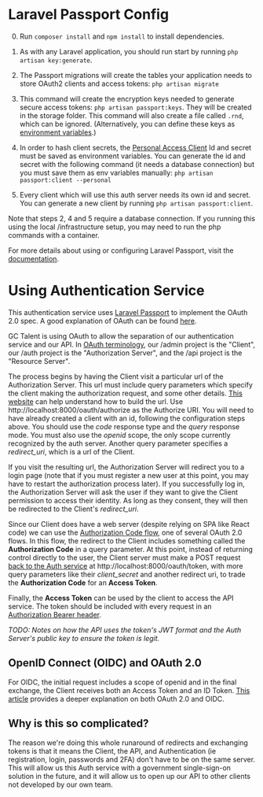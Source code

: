 # Laravel Passport Config

0. Run `composer install` and `npm install` to install dependencies.

1. As with any Laravel application, you should run start by running `php artisan key:generate`.

2. The Passport migrations will create the tables your application needs to store OAuth2 clients and access tokens:
`php artisan migrate`

3. This command will create the encryption keys needed to generate secure access tokens: `php artisan passport:keys`. They will be created in the storage folder. This command will also create a file called `.rnd`, which can be ignored. (Alternatively, you can define these keys as [environment variables](https://laravel.com/docs/8.x/passport#loading-keys-from-the-environment).)

4. In order to hash client secrets, the [Personal Access Client](https://laravel.com/docs/8.x/passport#creating-a-personal-access-client) Id and secret must be saved as environment variables. You can generate the id and secret with the following command (it needs a database connection) but you must save them as env variables manually: `php artisan passport:client --personal`

5. Every client which will use this auth server needs its own id and secret. You can generate a new client by running `php artisan passport:client`.

Note that steps 2, 4 and 5 require a database connection. If you running this using the local /infrastructure setup, you may need to run the php commands with a container.


For more details about using or configuring Laravel Passport, visit the [documentation](https://laravel.com/docs/8.x/passport).

# Using Authentication Service

This authentication service uses [Laravel Passport](https://laravel.com/docs/8.x/passport) to implement the OAuth 2.0 spec. A good explanation of OAuth can be found [here](https://aaronparecki.com/oauth-2-simplified/).

GC Talent is using OAuth to allow the separation of our authentication service and our API. In [OAuth terminology](https://aaronparecki.com/oauth-2-simplified/#roles), our /admin project is the "Client", our /auth project is the "Authorization Server", and the /api project is the "Resource Server".

The process begins by having the Client visit a particular url of the Authorization Server. This url must include query parameters which specify the client making the authorization request, and some other details. [This website](https://oauthdebugger.com/) can help understand how to build the url. Use http://localhost:8000/oauth/authorize as the Authorize URI. You will need to have already created a client with an id, following the configuration steps above. You should use the _code_ response type and the _query_ response mode. You must also use the _openid_ scope, the only scope currently recognized by the auth server. Another query parameter specifies a _redirect_uri_, which is a url of the Client.

If you visit the resulting url, the Authorization Server will redirect you to a login page (note that if you must register a new user at this point, you may have to restart the authorization process later). If you successfully log in, the Authorization Server will ask the user if they want to give the Client permission to access their identity. As long as they consent, they will then be redirected to the Client's _redirect_uri_.

Since our Client does have a web server (despite relying on SPA like React code) we can use the [Authorization Code flow](https://aaronparecki.com/oauth-2-simplified/#web-server-apps), one of several OAuth 2.0 flows. In this flow, the redirect to the Client includes something called the __Authorization Code__ in a query parameter. At this point, instead of returning control directly to the user, the Client server must make a POST request [back to the Auth service](https://laravel.com/docs/8.x/passport#requesting-tokens-converting-authorization-codes-to-access-tokens) at http://localhost:8000/oauth/token, with more query parameters like their _client_secret_ and another redirect uri, to trade the __Authorization Code__ for an __Access Token__.

Finally, the __Access Token__ can be used by the client to access the API service. The token should be included with every request in an [Authorization Bearer header](https://laravel.com/docs/8.x/passport#passing-the-access-token).

_TODO: Notes on how the API uses the token's JWT format and the Auth Server's public key to ensure the token is legit._

## OpenID Connect (OIDC) and OAuth 2.0
For OIDC, the initial request includes a scope of openid and in the final exchange, the Client receives both an Access Token and an ID Token. [This article](https://developer.okta.com/blog/2019/10/21/illustrated-guide-to-oauth-and-oidc) provides a deeper explanation on both OAuth 2.0 and OIDC.

## Why is this so complicated?

The reason we're doing this whole runaround of redirects and exchanging tokens is that it means the Client, the API, and Authentication (ie registration, login, passwords and 2FA) don't have to be on the same server. This will allow us this Auth service with a government single-sign-on solution in the future, and it will allow us to open up our API to other clients not developed by our own team.
